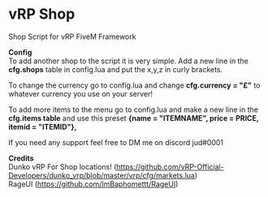 # vRP Shop
Shop Script for vRP FiveM Framework

**Config**  
To add another shop to the script it is very simple. Add a new line in the **cfg.shops** table in config.lua and put the x,y,z in curly brackets. 

To change the currency go to config.lua and change **cfg.currency = "£"** to whatever currency you use on your server! 

To add more items to the menu go to config.lua and make a new line in the **cfg.items table** and use this preset **{name = "ITEMNAME", price = PRICE, itemid = "ITEMID"},**

If you need any support feel free to DM me on discord jud#0001

**Credits**  
Dunko vRP For Shop locations! (https://github.com/vRP-Official-Developers/dunko_vrp/blob/master/vrp/cfg/markets.lua)  
RageUI (https://github.com/ImBaphomettt/RageUI)
